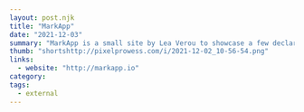 ```yaml
---
layout: post.njk
title: "MarkApp"
date: "2021-12-03"
summary: "MarkApp is a small site by Lea Verou to showcase a few declarative HTML libraries. They let you add interactivity to your sites without having to write anyJavascript. I think too many of these could be a problem, but dang it..sometimes you just want to get things done."
thumb: "shortshttp://pixelprowess.com/i/2021-12-02_10-56-54.png"
links:
  - website: "http://markapp.io"
category:
tags:
  - external
---
```

